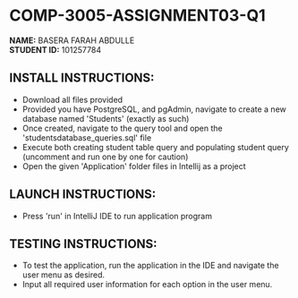 # COMP-3005-ASSIGNMENT03-Q1

**NAME:** BASERA FARAH ABDULLE  
**STUDENT ID:** 101257784

## INSTALL INSTRUCTIONS:
- Download all files provided
- Provided you have PostgreSQL, and pgAdmin, navigate to create a new database named 'Students' (exactly as such)
- Once created, navigate to the query tool and open the 'studentsdatabase_queries.sql' file
- Execute both creating student table query and populating student query (uncomment and run one by one for caution)
- Open the given 'Application' folder files in Intellij as a project

## LAUNCH INSTRUCTIONS:
- Press 'run' in IntelliJ IDE to run application program

## TESTING INSTRUCTIONS:
- To test the application, run the application in the IDE and navigate the user menu as desired.
- Input all required user information for each option in the user menu.
